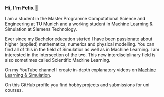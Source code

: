 ### Hi, I'm Felix 👋

I am a student in the Master Programme Computational Science and Engineering at TU Munich and a working student in Machine Learning & Simulation at Siemens Technology.

Ever since my Bachelor education started I have been passionate about higher (applied) mathematics, numerics and physical modelling. You can find all of this in the field of Simulation as well as in Machine Learning. I am interested in the intersection of the two. This new interdisciplinary field is also sometimes called Scientific Machine Learning.

On my YouTube channel I create in-depth explanatory videos on [Machine Learning & Simulation](https://www.youtube.com/channel/UCh0P7KwJhuQ4vrzc3IRuw4Q).

On this GitHub profile you find hobby projects and submissions for uni courses.

<!--
**Ceyron/Ceyron** is a ✨ _special_ ✨ repository because its `README.md` (this file) appears on your GitHub profile.

Here are some ideas to get you started:

- 🔭 I’m currently working on ...
- 🌱 I’m currently learning ...
- 👯 I’m looking to collaborate on ...
- 🤔 I’m looking for help with ...
- 💬 Ask me about ...
- 📫 How to reach me: ...
- 😄 Pronouns: ...
- ⚡ Fun fact: ...
-->
